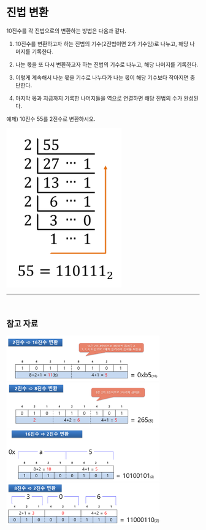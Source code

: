 # 진법 변환

10진수를 각 진법으로의 변환하는 방법은 다음과 같다.

1. 10진수를 변환하고자 하는 진법의 기수(2진법이면 2가 기수임)로 나누고, 해당 나머지를 기록한다.

2. 나눈 몫을 또 다시 변환하고자 하는 진법의 기수로 나누고, 해당 나머지를 기록한다.

3. 이렇게 계속해서 나눈 몫을 기수로 나누다가 나눈 몫이 해당 기수보다 작아지면 중단한다.

4. 마지막 몫과 지금까지 기록한 나머지들을 역으로 연결하면 해당 진법의 수가 완성된다.

예제) 10진수 55를 2진수로 변환하시오.

<img src="../../assets/baseChange1.png" width=300>

<br />

---

<br />

## 참고 자료

<img src="../../assets/baseChange2.png" width=400>
<img src="../../assets/baseChange3.png" width=400>
<img src="../../assets/baseChange4.png" width=400>
<img src="../../assets/baseChange5.png" width=400>
